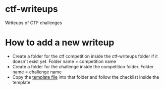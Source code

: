 # ctf-writeups
Writeups of CTF challenges

# How to add a new writeup
- Create a folder for the ctf competition inside the ctf-writeups folder if it doesn't exist yet. Folder name  = competition name
- Create a folder for the challenge inside the competition folder. Folder name = challenge name
- Copy the [template file](yyyy-mm-dd-Title.md) into that folder and follow the checklist inside the template